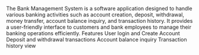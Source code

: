The Bank Management System is a software application designed to handle various banking activities such as account creation, deposit, withdrawal, money transfer, account balance inquiry, and transaction history. It provides a user-friendly interface to customers and bank employees to manage their banking operations efficiently.
Features
User login and Create Account
Deposit and withdrawal transactions
Account balance inquiry
Transaction history view
